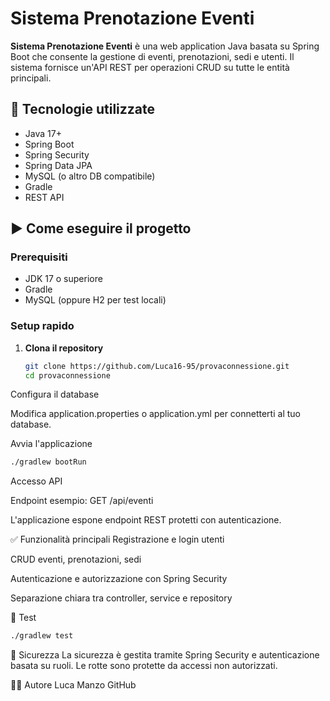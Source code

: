 # Sistema Prenotazione Eventi

**Sistema Prenotazione Eventi** è una web application Java basata su Spring Boot che consente la gestione di eventi, prenotazioni, sedi e utenti. Il sistema fornisce un'API REST per operazioni CRUD su tutte le entità principali.

## 🧩 Tecnologie utilizzate

- Java 17+
- Spring Boot
- Spring Security
- Spring Data JPA
- MySQL (o altro DB compatibile)
- Gradle
- REST API


## ▶️ Come eseguire il progetto

### Prerequisiti
- JDK 17 o superiore
- Gradle
- MySQL (oppure H2 per test locali)

### Setup rapido

1. **Clona il repository**
   ```bash
   git clone https://github.com/Luca16-95/provaconnessione.git
   cd provaconnessione
   ```
Configura il database

Modifica application.properties o application.yml per connetterti al tuo database.

Avvia l'applicazione

```bash
./gradlew bootRun
```
Accesso API

Endpoint esempio: GET /api/eventi

L'applicazione espone endpoint REST protetti con autenticazione.

✅ Funzionalità principali
Registrazione e login utenti

CRUD eventi, prenotazioni, sedi

Autenticazione e autorizzazione con Spring Security

Separazione chiara tra controller, service e repository

🧪 Test
```bash
./gradlew test
```
🔐 Sicurezza
La sicurezza è gestita tramite Spring Security e autenticazione basata su ruoli. Le rotte sono protette da accessi non autorizzati.

🧑‍💻 Autore
Luca Manzo
GitHub
